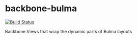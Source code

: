 # backbone-bulma

[![Build Status](https://travis-ci.com/jgonggrijp/backbone-bulma.svg?branch=develop)](https://travis-ci.com/jgonggrijp/backbone-bulma)

Backbone.Views that wrap the dynamic parts of Bulma layouts
